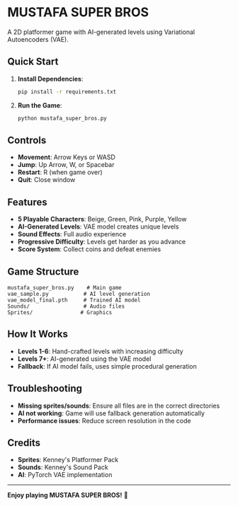 # MUSTAFA SUPER BROS 

A 2D platformer game with AI-generated levels using Variational Autoencoders (VAE).

## Quick Start 

1. **Install Dependencies**:
   ```bash
   pip install -r requirements.txt
   ```

2. **Run the Game**:
   ```bash
   python mustafa_super_bros.py
   ```

## Controls 

- **Movement**: Arrow Keys or WASD
- **Jump**: Up Arrow, W, or Spacebar
- **Restart**: R (when game over)
- **Quit**: Close window

## Features 

- **5 Playable Characters**: Beige, Green, Pink, Purple, Yellow
- **AI-Generated Levels**: VAE model creates unique levels
- **Sound Effects**: Full audio experience
- **Progressive Difficulty**: Levels get harder as you advance
- **Score System**: Collect coins and defeat enemies

## Game Structure 

```
mustafa_super_bros.py    # Main game
vae_sample.py           # AI level generation
vae_model_final.pth     # Trained AI model
Sounds/                 # Audio files
Sprites/               # Graphics
```

## How It Works 

- **Levels 1-6**: Hand-crafted levels with increasing difficulty
- **Levels 7+**: AI-generated using the VAE model
- **Fallback**: If AI model fails, uses simple procedural generation

## Troubleshooting 

- **Missing sprites/sounds**: Ensure all files are in the correct directories
- **AI not working**: Game will use fallback generation automatically
- **Performance issues**: Reduce screen resolution in the code

## Credits 

- **Sprites**: Kenney's Platformer Pack
- **Sounds**: Kenney's Sound Pack
- **AI**: PyTorch VAE implementation

---

**Enjoy playing MUSTAFA SUPER BROS!** 🎉 